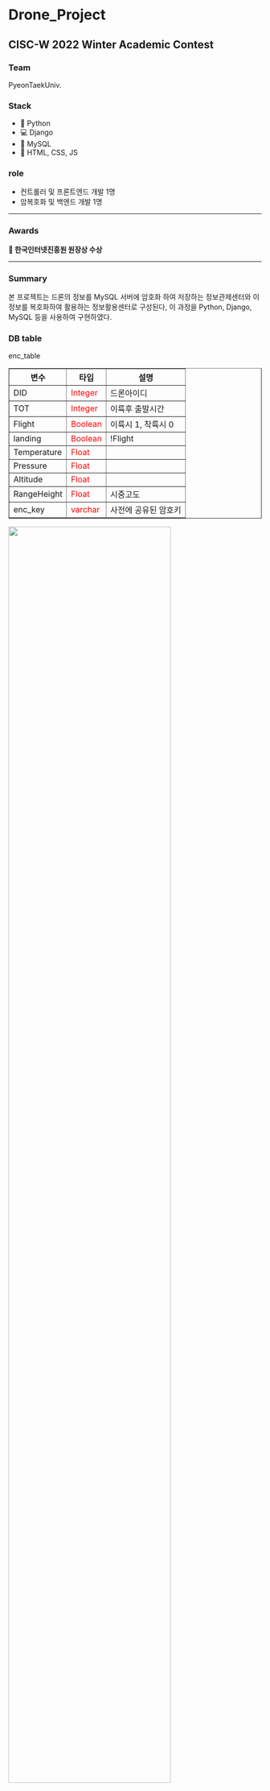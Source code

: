 <h1> Drone_Project </h1>
<h2> CISC-W 2022 Winter Academic Contest </h2>

<h3> Team </h3>
PyeonTaekUniv.

<h3> Stack </h3>
<ul>
 <li>🥀 Python</li>
 <li>💻 Django</li>
 <li>🎢 MySQL</li>
 <li>🔧 HTML, CSS, JS</li>
</ul>

<h3> role </h3>
<ul>
 <li>컨트롤러 및 프론트엔드 개발 1명</li>
 <li>암복호화 및 백엔드 개발 1명 </li>
</ul> 
<hr/>

<h3> Awards </h3>
<strong>🥉 한국인터넷진흥원 원장상 수상</strong>
<hr/>

<h3> Summary </h3>
<p>
 본 프로젝트는 드론의 정보를 MySQL 서버에 암호화 하여 저장하는 정보관제센터와 이 정보를 복호화하여 활용하는 정보활용센터로 구성된다,
 이 과정을 Python, Django, MySQL 등을 사용하여 구현하였다.</p>
 
<h3> DB table </h3>
<p>enc_table</p>

<table border="1">
  <th>변수</th>
  <th>타입</th>
  <th>설명</th>

  <tr><!-- 1번째 줄 시작 -->
      <td>DID</td>
      <td><span style="color:red">Integer</span></td>
      <td>드론아이디</td>
  </tr>
  
  <tr><!-- 2번째 줄 시작 -->
      <td>TOT</td>
      <td><span style="color:red">Integer</span></td>
      <td>이륙후 출발시간</td>
  </tr>
  
  <tr><!-- 3번째 줄 시작 -->
      <td>Flight</td>
      <td><span style="color:red">Boolean</span></td>
      <td>이륙시 1, 착륙시 0</td>
  </tr>
  
  <tr><!-- 4번째 줄 시작 -->
      <td>landing</td>
      <td><span style="color:red">Boolean</span></td>
      <td>!Flight</td>
  </tr>
  
  <tr><!-- 5번째 줄 시작 -->
      <td>Temperature</td>
      <td><span style="color:red">Float</span></td>
      <td></td>
  </tr>
  
  <tr><!-- 6번째 줄 시작 -->
      <td>Pressure</td>
      <td><span style="color:red">Float</span></td>
      <td></td>
  </tr>
  
  <tr><!-- 7번째 줄 시작 -->
      <td>Altitude</td>
      <td><span style="color:red">Float</span></td>
      <td></td>
  </tr>
  
  <tr><!-- 8번째 줄 시작 -->
      <td>RangeHeight</td>
      <td><span style="color:red">Float</span></td>
      <td>시중고도</td>
  </tr>
  
  <tr><!-- 9번째 줄 시작 -->
      <td>enc_key</td>
      <td><span style="color:red">varchar</span></td>
      <td>사전에 공유된 암호키</td>
  </tr>

 </table>
 <img width="80%" src="https://user-images.githubusercontent.com/101616106/206077173-e9bd7194-35fb-4b62-ab20-413f74b86165.PNG"/>
 <img width="80%" src="https://user-images.githubusercontent.com/101616106/206077176-4acb235d-8206-4ffc-bcf2-e7c3dd9d0f5f.PNG"/>
 <img width="80%" src="https://user-images.githubusercontent.com/101616106/206077160-7bf887cf-431e-461e-98ef-9ff5a585fdd9.PNG"/>
 <img width="80%" src="https://user-images.githubusercontent.com/101616106/206077170-80919cec-e2a6-4d28-84f2-9e14dcb4ca20.PNG"/>
